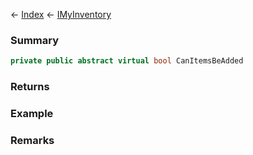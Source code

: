 ← [Index](Api-Index) ← [IMyInventory](VRage.Game.ModAPI.Ingame.IMyInventory)

### Summary

```csharp
private public abstract virtual bool CanItemsBeAdded
```

### Returns

### Example

### Remarks

